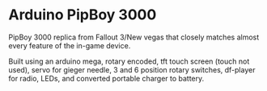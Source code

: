 # Arduino PipBoy 3000
 PipBoy 3000 replica from Fallout 3/New vegas that closely matches almost every feature of the in-game device.

Built using an arduino mega, rotary encoded, tft touch screen (touch not used), servo for gieger needle, 3 and 6 position rotary switches, df-player for radio, LEDs, and converted portable charger to battery.  
